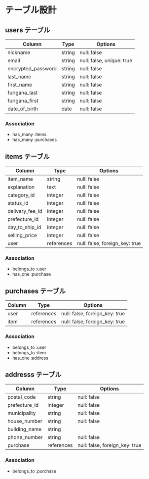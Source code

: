 # テーブル設計

## users テーブル

| Column             | Type        | Options                   |
|--------------------|-------------|---------------------------|
| nickname           | string      | null: false               |
| email              | string      | null: false, unique: true |
| encrypted_password | string      | null: false               |
| last_name          | string      | null: false               |
| first_name         | string      | null: false               |
| furigana_last      | string      | null: false               |
| furigana_first     | string      | null: false               |
| date_of_birth      | date        | null: false               |



### Association

- has_many :items
- has_many :purchases



## items テーブル

| Column           | Type        | Options                        |
|------------------|-------------|--------------------------------|
| item_name        | string      | null: false                    |
| explanation      | text        | null: false                    |
| category_id      | integer     | null: false                    |
| status_id        | integer     | null: false                    |
| delivery_fee_id  | integer     | null: false                    |
| prefecture_id    | integer     | null: false                    |
| day_to_ship_id   | integer     | null: false                    |
| selling_price    | integer     | null: false                    |
| user             | references  | null: false, foreign_key: true |



### Association

- belongs_to :user
- has_one :purchase



## purchases テーブル

| Column         | Type        | Options                        |
|----------------|-------------|--------------------------------|
| user           | references  | null: false, foreign_key: true |
| item           | references  | null: false, foreign_key: true |



### Association

- belongs_to :user
- belongs_to :item
- has_one :address



## addresss テーブル

| Column          | Type        | Options                         |
|-----------------|-------------|---------------------------------|
| postal_code     | string      | null: false                     |
| prefecture_id   | integer     | null: false                     |
| municipality    | string      | null: false                     |
| house_number    | string      | null: false                     |
| building_name   | string      |                                 |
| phone_number    | string      | null: false                     |
| purchase        | references  | null: false, foreign_key: true  |



### Association

- belongs_to :purchase